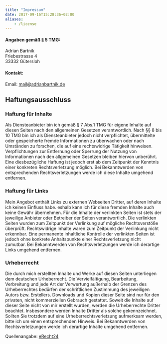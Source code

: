 ```yaml
---
title: "Impressum"
date: 2017-09-16T15:28:36+02:00
aliases:
    - /license
---
```


#### Angaben gemäß § 5 TMG:
Adrian Bartnik<br/>
Friebestrasse 4<br/>
33332 Gütersloh<br/>

#### Kontakt:
Email: <a href='mailto:mail@adrianbartnik.de'>mail@adrianbartnik.de</a>

## Haftungsausschluss

### Haftung für Inhalte
Als Diensteanbieter bin ich gemäß § 7 Abs.1 TMG für eigene Inhalte auf diesen Seiten nach den allgemeinen Gesetzen verantwortlich.
Nach §§ 8 bis 10 TMG bin ich als Diensteanbieter jedoch nicht verpflichtet, übermittelte oder gespeicherte fremde Informationen zu überwachen oder nach Umständen zu forschen, die auf eine rechtswidrige Tätigkeit hinweisen.
Verpflichtungen zur Entfernung oder Sperrung der Nutzung von Informationen nach den allgemeinen Gesetzen bleiben hiervon unberührt.
Eine diesbezügliche Haftung ist jedoch erst ab dem Zeitpunkt der Kenntnis einer konkreten Rechtsverletzung möglich.
Bei Bekanntwerden von entsprechenden Rechtsverletzungen werde ich diese Inhalte umgehend entfernen.

### Haftung für Links
Mein Angebot enthält Links zu externen Webseiten Dritter, auf deren Inhalte ich keinen Einfluss habe.
eshalb kann ich für diese fremden Inhalte auch keine Gewähr übernehmen.
Für die Inhalte der verlinkten Seiten ist stets der jeweilige Anbieter oder Betreiber der Seiten verantwortlich.
Die verlinkten Seiten wurden zum Zeitpunkt der Verlinkung auf mögliche Rechtsverstöße überprüft.
Rechtswidrige Inhalte waren zum Zeitpunkt der Verlinkung nicht erkennbar.
Eine permanente inhaltliche Kontrolle der verlinkten Seiten ist jedoch ohne konkrete Anhaltspunkte einer Rechtsverletzung nicht zumutbar.
Bei Bekanntwerden von Rechtsverletzungen werde ich derartige Links umgehend entfernen.

### Urheberrecht
Die durch mich erstellten Inhalte und Werke auf diesen Seiten unterliegen dem deutschen Urheberrecht.
Die Vervielfältigung, Bearbeitung, Verbreitung und jede Art der Verwertung außerhalb der Grenzen des Urheberrechtes bedürfen der schriftlichen Zustimmung des jeweiligen Autors bzw. Erstellers.
Downloads und Kopien dieser Seite sind nur für den privaten, nicht kommerziellen Gebrauch gestattet.
Soweit die Inhalte auf dieser Seite nicht von mir erstellt wurden, werden die Urheberrechte Dritter beachtet.
Insbesondere werden Inhalte Dritter als solche gekennzeichnet.
Sollten Sie trotzdem auf eine Urheberrechtsverletzung aufmerksam werden, bitte ich um einen entsprechenden Hinweis.
Bei Bekanntwerden von Rechtsverletzungen werde ich derartige Inhalte umgehend entfernen.

Quellenangabe: [eRecht24](http://www.e-recht24.de)
